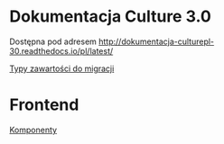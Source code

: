 # Dokumentacja Culture 3.0

Dostępna pod adresem http://dokumentacja-culturepl-30.readthedocs.io/pl/latest/

[Typy zawartości do migracji](docs/Typy-zawartosci-migracja.md)

# Frontend

[Komponenty](docs/Frontend-komponenty.md)


